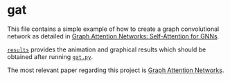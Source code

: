 # gat
This file contains a simple example of how to create a graph convolutional network as detailed in [Graph Attention Networks: Self-Attention for GNNs](https://mlabonne.github.io/blog/posts/2022-03-09-Graph_Attention_Network.html).

[`results`](./results) provides the animation and graphical results which should be obtained after running [`gat.py`](gat.py).

The most relevant paper regarding this project is [Graph Attention Networks](https://arxiv.org/abs/1710.10903).